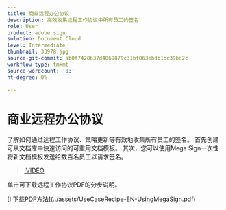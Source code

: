 ```yaml
---
title: 商业远程办公协议
description: 高效收集远程工作协议中所有员工的签名
role: User
product: adobe sign
solution: Document Cloud
level: Intermediate
thumbnail: 33978.jpg
source-git-commit: ab0f7428b37d4069879c31bf063ebdb1bc39bd2c
workflow-type: tm+mt
source-wordcount: '83'
ht-degree: 0%

---
```


# 商业远程办公协议

了解如何通过远程工作协议、策略更新等有效地收集所有员工的签名。 首先创建可从文档库中快速访问的可重用文档模板。 其次，您可以使用Mega Sign一次性将新文档模板发送给数百名员工以请求签名。

>[!VIDEO](https://video.tv.adobe.com/v/33978?hidetitle=true)

单击可下载远程工作协议PDF的分步说明。

[! [下载PDF方法](../assets/acrobat_PDF_96.png)](../assets/UseCaseRecipe-EN-UsingMegaSign.pdf)

